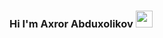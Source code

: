 ### Hi I'm Axror Abduxolikov <img src = "https://media1.giphy.com/media/gM5qFksULw54NMWyry/giphy.gif?cid=ecf05e4703aixr56rflvuyx47w9lcu8ehuhfl88qggiwlgre&rid=giphy.gif&ct=s" height="27px">

